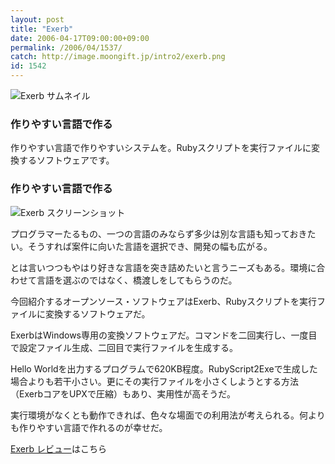 ```yaml
---
layout: post
title: "Exerb"
date: 2006-04-17T09:00:00+09:00
permalink: /2006/04/1537/
catch: http://image.moongift.jp/intro2/exerb.png
id: 1542
---
```

 ![Exerb サムネイル](http://image.moongift.jp/intro2/exerb.t.png "Exerb サムネイル")
  

### 作りやすい言語で作る
  
作りやすい言語で作りやすいシステムを。Rubyスクリプトを実行ファイルに変換するソフトウェアです。  
<!--more-->  

### 作りやすい言語で作る
  

![Exerb スクリーンショット](http://image.moongift.jp/intro2/exerb.png "Exerb スクリーンショット")

  

プログラマーたるもの、一つの言語のみならず多少は別な言語も知っておきたい。そうすれば案件に向いた言語を選択でき、開発の幅も広がる。

  

とは言いつつもやはり好きな言語を突き詰めたいと言うニーズもある。環境に合わせて言語を選ぶのではなく、橋渡しをしてもらうのだ。

  

今回紹介するオープンソース・ソフトウェアはExerb、Rubyスクリプトを実行ファイルに変換するソフトウェアだ。

  

ExerbはWindows専用の変換ソフトウェアだ。コマンドを二回実行し、一度目で設定ファイル生成、二回目で実行ファイルを生成する。

  

Hello Worldを出力するプログラムで620KB程度。RubyScript2Exeで生成した場合よりも若干小さい。更にその実行ファイルを小さくしようとする方法（ExerbコアをUPXで圧縮）もあり、実用性が高そうだ。

  

実行環境がなくとも動作できれば、色々な場面での利用法が考えられる。何よりも作りやすい言語で作れるのが幸せだ。

  

[Exerb レビュー](http://oss.moongift.jp/review/i-1544.html)はこちら

